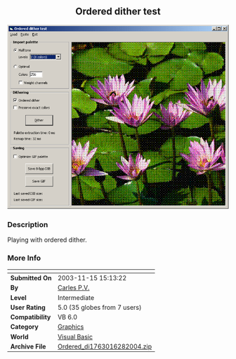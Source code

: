 ﻿<div align="center">

## Ordered dither test

<img src="PIC20031113711467993.GIF">
</div>

### Description

Playing with ordered dither.
 
### More Info
 


<span>             |<span>
---                |---
**Submitted On**   |2003-11-15 15:13:22
**By**             |[Carles P\.V\.](https://github.com/Planet-Source-Code/PSCIndex/blob/master/ByAuthor/carles-p-v.md)
**Level**          |Intermediate
**User Rating**    |5.0 (35 globes from 7 users)
**Compatibility**  |VB 6\.0
**Category**       |[Graphics](https://github.com/Planet-Source-Code/PSCIndex/blob/master/ByCategory/graphics__1-46.md)
**World**          |[Visual Basic](https://github.com/Planet-Source-Code/PSCIndex/blob/master/ByWorld/visual-basic.md)
**Archive File**   |[Ordered\_di1763016282004\.zip](https://github.com/Planet-Source-Code/carles-p-v-ordered-dither-test__1-49875/archive/master.zip)








